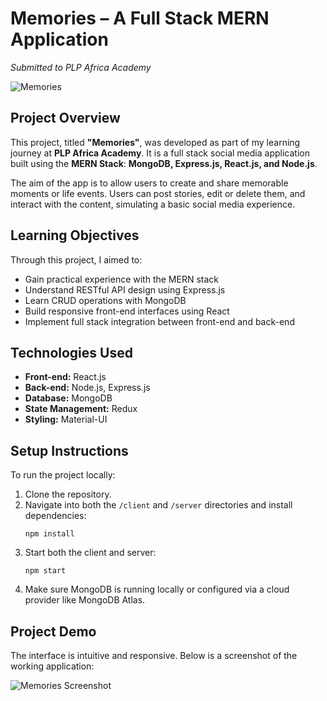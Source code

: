 
# Memories – A Full Stack MERN Application  
*Submitted to PLP Africa Academy*

![Memories](https://i.ibb.co/Z8Y0CJv/Screenshot-2020-10-30-at-11-10-04.png)

## Project Overview  
This project, titled **"Memories"**, was developed as part of my learning journey at **PLP Africa Academy**. It is a full stack social media application built using the **MERN Stack**: **MongoDB, Express.js, React.js, and Node.js**.

The aim of the app is to allow users to create and share memorable moments or life events. Users can post stories, edit or delete them, and interact with the content, simulating a basic social media experience.

## Learning Objectives  
Through this project, I aimed to:

- Gain practical experience with the MERN stack
- Understand RESTful API design using Express.js
- Learn CRUD operations with MongoDB
- Build responsive front-end interfaces using React
- Implement full stack integration between front-end and back-end

## Technologies Used  
- **Front-end:** React.js  
- **Back-end:** Node.js, Express.js  
- **Database:** MongoDB  
- **State Management:** Redux  
- **Styling:** Material-UI

## Setup Instructions  
To run the project locally:

1. Clone the repository.
2. Navigate into both the `/client` and `/server` directories and install dependencies:
   ```
   npm install
   ```
3. Start both the client and server:
   ```
   npm start
   ```
4. Make sure MongoDB is running locally or configured via a cloud provider like MongoDB Atlas.

## Project Demo  
The interface is intuitive and responsive. Below is a screenshot of the working application:

![Memories Screenshot](https://i.ibb.co/Z8Y0CJv/Screenshot-2020-10-30-at-11-10-04.png)
